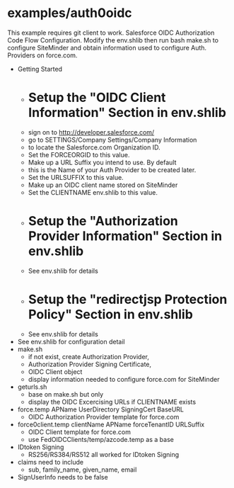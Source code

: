 # examples/auth0oidc
This example requires git client to work.
Salesforce OIDC Authorization Code Flow Configuration.
Modify the env.shlib then run bash make.sh to configure SiteMinder 
and obtain information used to configure Auth. Providers on force.com.
* Getting Started
	* # Setup the "OIDC Client Information" Section in env.shlib
	* sign on to http://developer.salesforce.com/
	* go to SETTINGS/Company Settings/Company Information
	* to locate the Salesforce.com Organization ID.
	* Set the FORCEORGID to this value.
	* Make up a URL Suffix you intend to use. By default
	* this is the Name of your Auth Provider to be created later.
	* Set the URLSUFFIX to this value.
	* Make up an OIDC client name stored on SiteMinder
	* Set the CLIENTNAME env.shlib to this value.
	* # Setup the "Authorization Provider Information" Section in env.shlib
	* See env.shlib for details
	* # Setup the "redirectjsp Protection Policy" Section in env.shlib
	* See env.shlib for details
* See env.shlib for configuration detail
* make.sh
	* if not exist, create Authorization Provider,
	* Authorization Provider Signing Certificate,
	* OIDC Client object
	* display information needed to configure force.com for SiteMinder
* geturls.sh
	* base on make.sh but only
	* display the OIDC Excercising URLs if CLIENTNAME exists
* force.temp APName UserDirectory SigningCert BaseURL
	*  OIDC Authorization Provider template for force.com
* force0client.temp clientName APName forceTenantID URLSuffix
	* OIDC Client template for force.com
	* use FedOIDCClients/temp/azcode.temp as a base
* IDtoken Signing
	* RS256/RS384/RS512 all worked for IDtoken Signing
* claims need to include
	* sub, family_name, given_name, email
* SignUserInfo needs to be false
